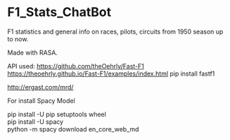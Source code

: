 # F1_Stats_ChatBot
F1 statistics and general info on races, pilots, circuits from 1950 season up to now.

Made with RASA.

API used:
https://github.com/theOehrly/Fast-F1
https://theoehrly.github.io/Fast-F1/examples/index.html 
pip install fastf1

http://ergast.com/mrd/

<p class="has-line-data" data-line-start="80" data-line-end="81">For install Spacy Model</p>
<p class="has-line-data" data-line-start="82" data-line-end="85">pip install -U pip setuptools wheel<br>
pip install -U spacy<br>
python -m spacy download en_core_web_md</p>
